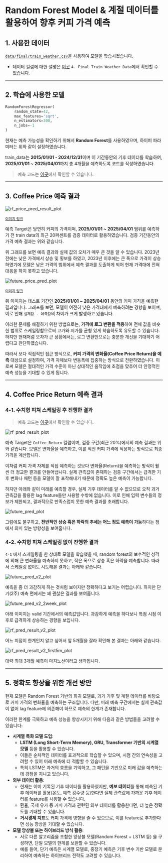 # Random Forest Model & 계절 데이터를 활용하여 향후 커피 가격 예측

## 1. 사용한 데이터

[`data/final/train_weather.csv`](https://github.com/MJU-Capstone-2025/data-prep/blob/f-weatherNmarket/data/final/train_weather.csv)을 사용하여 모델을 학습시켰습니다.

-   데이터 컬럼에 대한 설명은 [이곳](https://github.com/MJU-Capstone-2025/data-prep/blob/f-weatherNmarket/docs/description_data.md) `4. Final Train Weather Data`에서 확인할 수 있습니다.

---

## 2. 학습에 사용한 모델

```py
RandomForestRegressor(
    random_state=42,
    max_features='sqrt',
    n_estimators=300,
    n_jobs=-1
)
```

현재는 예측 가능성을 확인하기 위해서 **Random Forest**를 사용하였으며, 하이퍼 파라미터는 위와 같이 설정하였습니다.

train_data는 **2015/01/01 - 2024/12/31**이며 이 기간동안의 기후 데이터를 학습하여, **2025/01/01 ~ 2025/04/01**까지 총 4개월을 예측하도록 코드를 작성하였습니다.

> 예측 코드는 [이곳](https://github.com/MJU-Capstone-2025/data-prep/blob/f-weatherNmarket/src/test/rf_pred_price.py)에서 확인할 수 있습니다.

---

## 3. Coffee Price 예측 결과

![rf_price_pred_result_plot](https://github.com/MJU-Capstone-2025/data-prep/blob/f-weatherNmarket/data/test_pred_result/rf/rf_price_pred_result_plot.png?raw=true)

<small>[이미지 링크](https://github.com/MJU-Capstone-2025/data-prep/blob/f-weatherNmarket/data/test_pred_result/rf/rf_price_pred_result_plot.png)</small>

예측 Target은 당연히 커피의 가격이며, **2025/01/01 ~ 2025/04/01** 범위를 예측하기 전 train data의 최근 20퍼센트를 검증 데이터로 활용하였습니다. 검증 기간동안의 가격 예측 결과는 위와 같습니다.

위 그래프를 보면 예측 결과와 실제 값의 오차가 매우 큰 것을 알 수 있습니다. 2023년 전에는 낮은 가격에서 상승 및 횡보를 하였고, 2023년 이후에는 큰 폭으로 가격이 상승하였기에 모델은 낮은 가격의 범위에서 예측 결과를 도출하게 되어 현재 가격대에 전혀 대응을 하지 못하고 있습니다.

![future_price_pred_plot](https://github.com/MJU-Capstone-2025/data-prep/blob/f-weatherNmarket/data/test_pred_result/rf/future_price_pred_plot.png?raw=true)

<small>[이미지 링크](https://github.com/MJU-Capstone-2025/data-prep/blob/f-weatherNmarket/data/test_pred_result/rf/future_price_pred_plot.png)</small>

위 이미지는 테스트 기간인 **2025/01/01 ~ 2025/04/01** 동안의 커피 가격을 예측한 결과입니다. 그래프를 보면, 모델이 여전히 낮은 가격대에서 예측하려는 경향을 보이며, 이로 인해 `실제값 - 예측값`의 차이가 크게 발생하고 있습니다.

이러한 문제를 해결하기 위한 방법으로는, **가격에 로그 변환을 적용**하여 전체 값을 비슷한 범위로 스케일링함으로써 고가와 저가를 균형 있게 학습하도록 유도할 수 있습니다. 하지만 현재처럼 오차가 큰 상황에서는, 로그 변환만으로는 충분한 개선을 기대하기 어렵다고 판단하였습니다.

따라서 보다 직접적인 접근 방식으로, **커피 가격의 변화율(Coffee Price Return)을 예측** 대상으로 설정하여, 가격 자체보다 변동폭에 집중하는 방식으로 전환하였습니다. 이로써 모델은 절대적인 가격 수준이 아닌 상대적인 움직임에 초점을 맞추어 더 안정적인 예측 성능을 기대할 수 있게 됩니다.

---

## 4. Coffee Price Return 예측 결과

### 4-1. 수치형 피쳐 스케일링 후 진행한 결과

> 예측 코드는 [이곳](https://github.com/MJU-Capstone-2025/data-prep/blob/f-weatherNmarket/src/test/rf_pred_return.py)에서 확인할 수 있습니다.

![rf_pred_result_plot](https://github.com/MJU-Capstone-2025/data-prep/blob/f-weatherNmarket/data/test_pred_result/rf/rf_pred_result_plot.png?raw=true)

예측 Target은 `Coffee_Return` 컬럼이며, 검증 구간(최근 20%)에서의 예측 결과는 위와 같습니다. 모델은 변화율을 예측하고, 이를 직전 커피 가격에 적용하는 방식으로 최종 가격을 계산합니다.

이처럼 커피 가격 자체를 직접 예측하는 것보다 변화율(Return)을 예측하는 방식이 훨씬 더 정교한 결과를 만들어냅니다. 실제 관측값이 존재하는 검증 구간에서는 급격한 기후 변화나 패턴 등을 모델이 잘 포착해내기 때문에 정확도 높은 예측이 가능합니다.

하지만 아래와 같이 미래를 예측할 경우, 실제 기후 데이터를 알 수 없으므로 오직 과거 관측값을 활용한 lag feature들만 사용할 수밖에 없습니다. 이로 인해 입력 변수들의 정보가 제한되고, 결과적으로 만족스럽지 못한 예측 결과를 초래합니다.

![future_pred_plot](https://github.com/MJU-Capstone-2025/data-prep/blob/f-weatherNmarket/data/test_pred_result/rf/future_pred_plot.png?raw=true)

그럼에도 불구하고, **전반적인 상승 혹은 하락의 추세는 어느 정도 예측이 가능**하다는 점에서 의미 있는 방향성을 보여줍니다.

### 4-2. 수치형 피쳐 스케일링 없이 진행한 결과

`4-1` 에서 스케일링을 한 상태로 모델을 학습했을 때, random forest의 보수적인 성격에 의해 큰 변화율을 예측하지 못하고, 작은 폭으로 상승 혹은 하락을 예측합니다. 따라서 스케일링 없이도 시도해본 결과는 아래와 같습니다.

![future_pred_v2_plot](https://github.com/MJU-Capstone-2025/data-prep/blob/f-weatherNmarket/data/test_pred_result/rf/future_pred_v2_plot.png?raw=true)

예측을 좀 더 과감하게 하는 것처럼 보이지만 정확하다고 보기는 어렵습니다. 하지만 단기(2주) 예측 면에서는 꽤 괜찮은 결과를 보여줍니다.

![future_pred_v2_2week_plot](https://github.com/MJU-Capstone-2025/data-prep/blob/f-weatherNmarket/data/test_pred_result/rf/future_pred_v2_2week_plot.png?raw=true)

아래 이미지는 valid 기간에서의 예측값입니다. 과감하게 예측을 하다보니 특점 시점 이후로 급격하게 상승하는 경향을 보입니다.

![rf_pred_result_v2_plot](https://github.com/MJU-Capstone-2025/data-prep/blob/f-weatherNmarket/data/test_pred_result/rf/rf_pred_result_v2_plot.png?raw=true)

어느 지점이 한계인지 알고 싶어서 앞 5개월을 잘라 확인해 본 결과는 아래와 같습니다.

![rf_pred_result_v2_first5m_plot](https://github.com/MJU-Capstone-2025/data-prep/blob/f-weatherNmarket/data/test_pred_result/rf/rf_pred_result_v2_first5m_plot.png?raw=true)

대략 최대 3개월 예측이 마지노선이라고 생각됩니다.

---

## 5. 정확도 향상을 위한 개선 방안

현재 모델은 Random Forest 기반의 회귀 모델로, 과거 기후 및 계절 데이터를 바탕으로 커피 가격의 변화율을 예측하는 구조입니다. 다만, 미래 예측 구간에서는 실제 관측값이 없어 lag feature에 의존해야 하므로 예측의 한계가 존재합니다.

이러한 한계를 극복하고 예측 성능을 향상시키기 위해 다음과 같은 방법들을 고려할 수 있습니다:

-   **시계열 특화 모델 도입**:
    -   **LSTM (Long Short-Term Memory), GRU, Transformer 기반의 시계열 모델** 등을 활용할 수 있습니다.
    -   이들은 순차적인 데이터를 효과적으로 학습할 수 있으며, 시점 간의 연속성을 고려할 수 있어 미래 예측에 더 적합할 수 있습니다.
    -   특히 LSTM은 과거의 흐름을 기억하고, 그 패턴을 기반으로 미래 값을 예측하는 데 강점을 지니고 있습니다.
-   **외부 데이터 활용**:
    -   현재는 이미 기록된 기후 데이터를 활용하였지만, **예보 데이터**를 통해 예측된 기후 데이터를 활용(온도, 예측 강수량 등)한다면 실제 관측값에 가까운 기후 데이터를 feature를 사용할 수 있습니다.
    -   환율, 국제 유가 등 커피 가격과 관련된 외부 데이터를 활용한다면, 더 높은 정확도를 기대할 수 있습니다.
    -   **거시경제 지표**도 커피 가격에 영향을 줄 수 있으므로, 이를 feature로 추가한다면 성능 향상을 기대할 수 있습니다.
-   **모델 앙상블 또는 하이브리드 방식 활용**:
    -   서로 다른 알고리즘을 조합한 앙상블 모델(Random Forest + LSTM 등) 을 구성하면, 단일 모델의 한계를 보완할 수 있습니다.
    -   예를 들어, 단기 예측은 시계열 모델로, 중장기 예측은 기후 변수 기반 모델로 분리하여 예측하는 하이브리드 전략도 고려할 수 있습니다.
